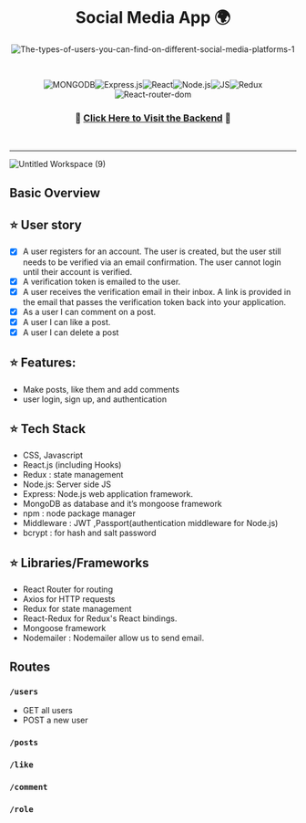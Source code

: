  <div align="center">
  <h1>Social Media App 🌍</h1>
  
  ![The-types-of-users-you-can-find-on-different-social-media-platforms-1](https://user-images.githubusercontent.com/92258765/145852873-70091f16-8960-4b8e-be1e-8a39d3f724c3.png)

  <br />
</div>


 <div align="center">
  
  
![MONGODB](https://img.shields.io/badge/MongoDB-4EA94B?style=for-the-badge&logo=mongodb&logoColor=white)![Express.js](https://img.shields.io/badge/Express.js-404D59?style=for-the-badge)![React](https://img.shields.io/badge/React-20232A?style=for-the-badge&logo=react&logoColor=61DAFB)![Node.js](https://img.shields.io/badge/Node.js-43853D?style=for-the-badge&logo=node.js&logoColor=white)![JS](https://img.shields.io/badge/JavaScript-F7DF1E?style=for-the-badge&logo=javascript&logoColor=black)![Redux](https://img.shields.io/badge/Redux-593D88?style=for-the-badge&logo=redux&logoColor=white)![React-router-dom](https://img.shields.io/badge/React_Router-CA4245?style=for-the-badge&logo=react-router&logoColor=white)


### 🤜 [Click Here to Visit the Backend](https://github.com/ihesah1/W08D04) 🤛
  


</div>

</br>

<hr>

![Untitled Workspace (9)](https://user-images.githubusercontent.com/92258765/145620987-70085bf3-2e28-4fc6-a697-7128dab7ad89.jpg)


## Basic Overview 
## ⭐ User story 
- [x] A user registers for an account. The user is created, but the user still needs to be verified via an email confirmation. The user cannot login until their account is verified.
- [x] A verification token is emailed to the user.
- [x] A user receives the verification email in their inbox. A link is provided in the email that passes the verification token back into your application.
- [x] As a user I can comment on a post.
- [x] A user I can like a  post.
- [x] A user I can delete a post

## ⭐ Features:

* Make posts, like them and add comments
* user login, sign up, and authentication

## ⭐ Tech Stack 
* CSS, Javascript
* React.js (including Hooks)
* Redux : state management
* Node.js: Server side JS
* Express: Node.js web application framework.
* MongoDB as database and it’s mongoose framework
* npm : node package manager
* Middleware : JWT ,Passport(authentication middleware for Node.js)
* bcrypt : for hash and salt password

## ⭐ Libraries/Frameworks 
* React Router for routing
* Axios for HTTP requests
* Redux for state management
* React-Redux for Redux's React bindings.
* Mongoose framework
* Nodemailer : Nodemailer allow us to send email.





Routes
---

### `/users`

- GET all users
- POST a new user
 ### `/posts`
 
  ### `/like`
 
  ### `/comment`
 
  ### `/role`
 

